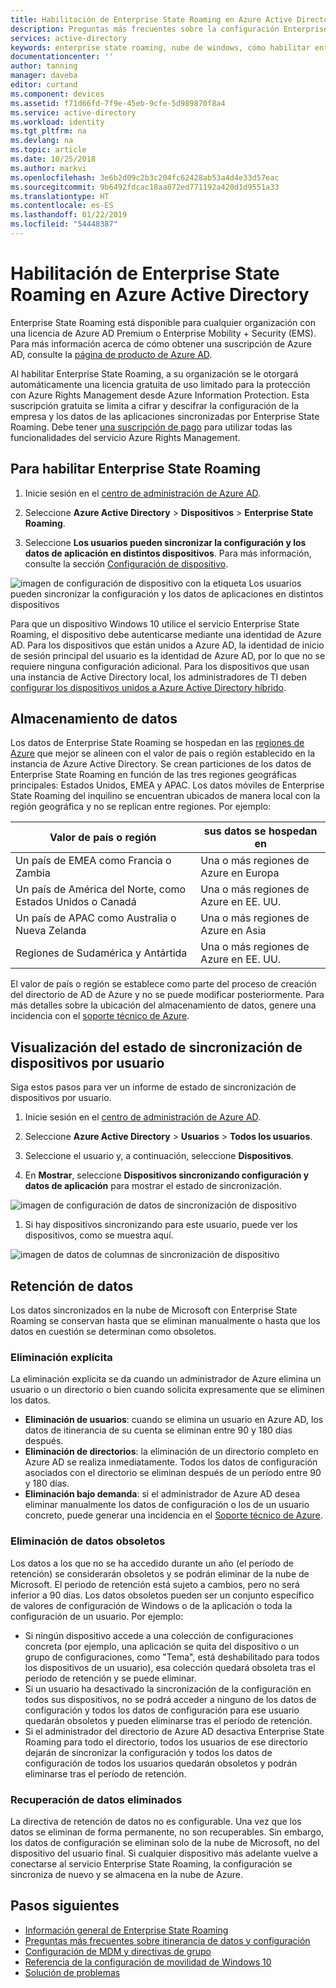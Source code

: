 ```yaml
---
title: Habilitación de Enterprise State Roaming en Azure Active Directory | Microsoft Docs
description: Preguntas más frecuentes sobre la configuración Enterprise State Roaming en dispositivos de Windows. Enterprise State Roaming proporciona a los usuarios una experiencia unificada a través de sus dispositivos de Windows y reduce el tiempo necesario para configurar un nuevo dispositivo.
services: active-directory
keywords: enterprise state roaming, nube de windows, cómo habilitar enterprise state roaming
documentationcenter: ''
author: tanning
manager: daveba
editor: curtand
ms.component: devices
ms.assetid: f71d66fd-7f9e-45eb-9cfe-5d989870f8a4
ms.service: active-directory
ms.workload: identity
ms.tgt_pltfrm: na
ms.devlang: na
ms.topic: article
ms.date: 10/25/2018
ms.author: markvi
ms.openlocfilehash: 3e6b2d09c2b3c204fc62428ab53a4d4e33d57eac
ms.sourcegitcommit: 9b6492fdcac18aa872ed771192a420d1d9551a33
ms.translationtype: HT
ms.contentlocale: es-ES
ms.lasthandoff: 01/22/2019
ms.locfileid: "54448387"
---
```

# <a name="enable-enterprise-state-roaming-in-azure-active-directory"></a>Habilitación de Enterprise State Roaming en Azure Active Directory
Enterprise State Roaming está disponible para cualquier organización con una licencia de Azure AD Premium o Enterprise Mobility + Security (EMS). Para más información acerca de cómo obtener una suscripción de Azure AD, consulte la [página de producto de Azure AD](https://azure.microsoft.com/services/active-directory).

Al habilitar Enterprise State Roaming, a su organización se le otorgará automáticamente una licencia gratuita de uso limitado para la protección con Azure Rights Management desde Azure Information Protection. Esta suscripción gratuita se limita a cifrar y descifrar la configuración de la empresa y los datos de las aplicaciones sincronizadas por Enterprise State Roaming. Debe tener [una suscripción de pago](https://azure.microsoft.com/pricing/details/information-protection/) para utilizar todas las funcionalidades del servicio Azure Rights Management.

## <a name="to-enable-enterprise-state-roaming"></a>Para habilitar Enterprise State Roaming

1. Inicie sesión en el [centro de administración de Azure AD](https://aad.portal.azure.com/).

1. Seleccione **Azure Active Directory** &gt; **Dispositivos** &gt; **Enterprise State Roaming**.

1. Seleccione **Los usuarios pueden sincronizar la configuración y los datos de aplicación en distintos dispositivos**. Para más información, consulte la sección [Configuración de dispositivo](https://docs.microsoft.com/azure/active-directory/device-management-azure-portal).
  
  ![imagen de configuración de dispositivo con la etiqueta Los usuarios pueden sincronizar la configuración y los datos de aplicaciones en distintos dispositivos](./media/enterprise-state-roaming-enable/device-settings.png)
  
Para que un dispositivo Windows 10 utilice el servicio Enterprise State Roaming, el dispositivo debe autenticarse mediante una identidad de Azure AD. Para los dispositivos que están unidos a Azure AD, la identidad de inicio de sesión principal del usuario es la identidad de Azure AD, por lo que no se requiere ninguna configuración adicional. Para los dispositivos que usan una instancia de Active Directory local, los administradores de TI deben [configurar los dispositivos unidos a Azure Active Directory híbrido](https://docs.microsoft.com/azure/active-directory/devices/hybrid-azuread-join-manual-steps). 

## <a name="data-storage"></a>Almacenamiento de datos
Los datos de Enterprise State Roaming se hospedan en las [regiones de Azure](https://azure.microsoft.com/regions/) que mejor se alineen con el valor de país o región establecido en la instancia de Azure Active Directory. Se crean particiones de los datos de Enterprise State Roaming en función de las tres regiones geográficas principales: Estados Unidos, EMEA y APAC. Los datos móviles de Enterprise State Roaming del inquilino se encuentran ubicados de manera local con la región geográfica y no se replican entre regiones.  Por ejemplo: 

Valor de país o región | sus datos se hospedan en
---------------------|-------------------------
Un país de EMEA como Francia o Zambia | Una o más regiones de Azure en Europa 
Un país de América del Norte, como Estados Unidos o Canadá | Una o más regiones de Azure en EE. UU.
Un país de APAC como Australia o Nueva Zelanda | Una o más regiones de Azure en Asia
Regiones de Sudamérica y Antártida | Una o más regiones de Azure en EE. UU.

El valor de país o región se establece como parte del proceso de creación del directorio de AD de Azure y no se puede modificar posteriormente. Para más detalles sobre la ubicación del almacenamiento de datos, genere una incidencia con el [soporte técnico de Azure](https://azure.microsoft.com/support/options/).

## <a name="view-per-user-device-sync-status"></a>Visualización del estado de sincronización de dispositivos por usuario
Siga estos pasos para ver un informe de estado de sincronización de dispositivos por usuario.

1. Inicie sesión en el [centro de administración de Azure AD](https://aad.portal.azure.com/).

1. Seleccione **Azure Active Directory** &gt; **Usuarios** &gt; **Todos los usuarios**.

1. Seleccione el usuario y, a continuación, seleccione **Dispositivos**.

1. En **Mostrar**, seleccione **Dispositivos sincronizando configuración y datos de aplicación** para mostrar el estado de sincronización.
  
  ![imagen de configuración de datos de sincronización de dispositivo](./media/enterprise-state-roaming-enable/sync-status.png)
  
1. Si hay dispositivos sincronizando para este usuario, puede ver los dispositivos, como se muestra aquí.
  
  ![imagen de datos de columnas de sincronización de dispositivo](./media/enterprise-state-roaming-enable/device-status-row.png)

## <a name="data-retention"></a>Retención de datos
Los datos sincronizados en la nube de Microsoft con Enterprise State Roaming se conservan hasta que se eliminan manualmente o hasta que los datos en cuestión se determinan como obsoletos. 

### <a name="explicit-deletion"></a>Eliminación explícita
La eliminación explícita se da cuando un administrador de Azure elimina un usuario o un directorio o bien cuando solicita expresamente que se eliminen los datos.

* **Eliminación de usuarios**: cuando se elimina un usuario en Azure AD, los datos de itinerancia de su cuenta se eliminan entre 90 y 180 días después. 
* **Eliminación de directorios**: la eliminación de un directorio completo en Azure AD se realiza inmediatamente. Todos los datos de configuración asociados con el directorio se eliminan después de un período entre 90 y 180 días. 
* **Eliminación bajo demanda**: si el administrador de Azure AD desea eliminar manualmente los datos de configuración o los de un usuario concreto, puede generar una incidencia en el [Soporte técnico de Azure](https://azure.microsoft.com/support/). 

### <a name="stale-data-deletion"></a>Eliminación de datos obsoletos
Los datos a los que no se ha accedido durante un año (el período de retención) se considerarán obsoletos y se podrán eliminar de la nube de Microsoft. El periodo de retención está sujeto a cambios, pero no será inferior a 90 días. Los datos obsoletos pueden ser un conjunto específico de valores de configuración de Windows o de la aplicación o toda la configuración de un usuario. Por ejemplo: 

* Si ningún dispositivo accede a una colección de configuraciones concreta (por ejemplo, una aplicación se quita del dispositivo o un grupo de configuraciones, como "Tema", está deshabilitado para todos los dispositivos de un usuario), esa colección quedará obsoleta tras el período de retención y se puede eliminar. 
* Si un usuario ha desactivado la sincronización de la configuración en todos sus dispositivos, no se podrá acceder a ninguno de los datos de configuración y todos los datos de configuración para ese usuario quedarán obsoletos y pueden eliminarse tras el período de retención. 
* Si el administrador del directorio de Azure AD desactiva Enterprise State Roaming para todo el directorio, todos los usuarios de ese directorio dejarán de sincronizar la configuración y todos los datos de configuración de todos los usuarios quedarán obsoletos y podrán eliminarse tras el período de retención. 

### <a name="deleted-data-recovery"></a>Recuperación de datos eliminados
La directiva de retención de datos no es configurable. Una vez que los datos se eliminan de forma permanente, no son recuperables. Sin embargo, los datos de configuración se eliminan solo de la nube de Microsoft, no del dispositivo del usuario final. Si cualquier dispositivo más adelante vuelve a conectarse al servicio Enterprise State Roaming, la configuración se sincroniza de nuevo y se almacena en la nube de Azure.

## <a name="next-steps"></a>Pasos siguientes

* [Información general de Enterprise State Roaming](enterprise-state-roaming-overview.md)
* [Preguntas más frecuentes sobre itinerancia de datos y configuración](enterprise-state-roaming-faqs.md)
* [Configuración de MDM y directivas de grupo](enterprise-state-roaming-group-policy-settings.md)
* [Referencia de la configuración de movilidad de Windows 10](enterprise-state-roaming-windows-settings-reference.md)
* [Solución de problemas](enterprise-state-roaming-troubleshooting.md)
